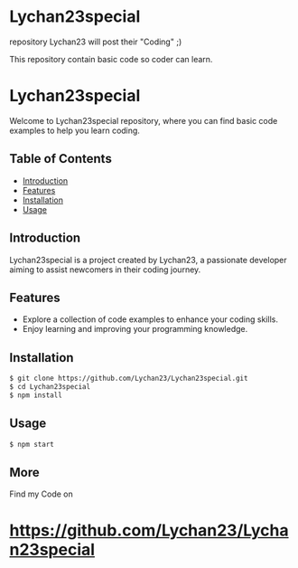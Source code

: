 # Lychan23special
repository Lychan23 will post their "Coding" ;)

This repository contain basic code so coder can learn.

# Lychan23special

Welcome to Lychan23special repository, where you can find basic code examples to help you learn coding.

## Table of Contents
- [Introduction](#introduction)
- [Features](#features)
- [Installation](#installation)
- [Usage](#usage)

## Introduction

Lychan23special is a project created by Lychan23, a passionate developer aiming to assist newcomers in their coding journey.

## Features

- Explore a collection of code examples to enhance your coding skills.
- Enjoy learning and improving your programming knowledge.

## Installation

```bash
$ git clone https://github.com/Lychan23/Lychan23special.git
$ cd Lychan23special
$ npm install
```

## Usage 
```bash
$ npm start
```
## More
Find my Code on
# https://github.com/Lychan23/Lychan23special
